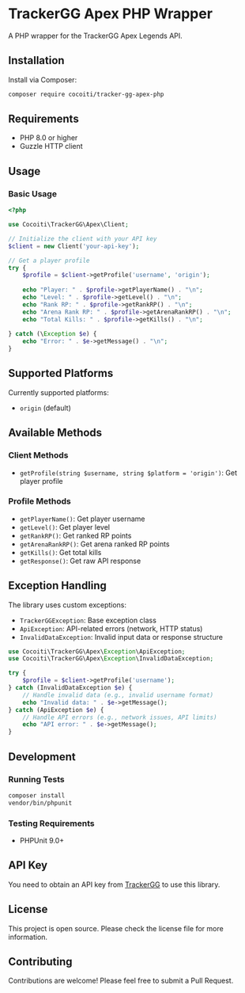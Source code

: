 # TrackerGG Apex PHP Wrapper

A PHP wrapper for the TrackerGG Apex Legends API.

## Installation

Install via Composer:

```bash
composer require cocoiti/tracker-gg-apex-php
```

## Requirements

- PHP 8.0 or higher
- Guzzle HTTP client

## Usage

### Basic Usage

```php
<?php

use Cocoiti\TrackerGG\Apex\Client;

// Initialize the client with your API key
$client = new Client('your-api-key');

// Get a player profile
try {
    $profile = $client->getProfile('username', 'origin');
    
    echo "Player: " . $profile->getPlayerName() . "\n";
    echo "Level: " . $profile->getLevel() . "\n";
    echo "Rank RP: " . $profile->getRankRP() . "\n";
    echo "Arena Rank RP: " . $profile->getArenaRankRP() . "\n";
    echo "Total Kills: " . $profile->getKills() . "\n";
    
} catch (\Exception $e) {
    echo "Error: " . $e->getMessage() . "\n";
}
```


## Supported Platforms

Currently supported platforms:
- `origin` (default)

## Available Methods

### Client Methods

- `getProfile(string $username, string $platform = 'origin')`: Get player profile

### Profile Methods

- `getPlayerName()`: Get player username
- `getLevel()`: Get player level
- `getRankRP()`: Get ranked RP points
- `getArenaRankRP()`: Get arena ranked RP points
- `getKills()`: Get total kills
- `getResponse()`: Get raw API response

## Exception Handling

The library uses custom exceptions:

- `TrackerGGException`: Base exception class
- `ApiException`: API-related errors (network, HTTP status)
- `InvalidDataException`: Invalid input data or response structure

```php
use Cocoiti\TrackerGG\Apex\Exception\ApiException;
use Cocoiti\TrackerGG\Apex\Exception\InvalidDataException;

try {
    $profile = $client->getProfile('username');
} catch (InvalidDataException $e) {
    // Handle invalid data (e.g., invalid username format)
    echo "Invalid data: " . $e->getMessage();
} catch (ApiException $e) {
    // Handle API errors (e.g., network issues, API limits)
    echo "API error: " . $e->getMessage();
}
```

## Development

### Running Tests

```bash
composer install
vendor/bin/phpunit
```

### Testing Requirements

- PHPUnit 9.0+

## API Key

You need to obtain an API key from [TrackerGG](https://tracker.gg/developers) to use this library.

## License

This project is open source. Please check the license file for more information.

## Contributing

Contributions are welcome! Please feel free to submit a Pull Request.